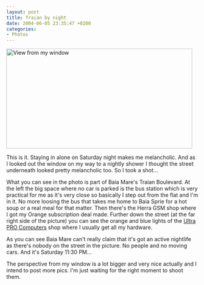 ```yaml
---
layout: post
title: Traian by night
date: 2004-06-05 23:35:47 +0200
categories:
- Photos
---
```

<img alt="View from my window" src="http://www.rusiczki.net/blog/blogpics/view_from_my_window.jpg" width="488" height="263" border="0" class="image" />

This is it. Staying in alone on Saturday night makes me melancholic. And as I looked out the window on my way to a nightly shower I thought the street underneath looked pretty melancholic too. So I took a shot...

What you can see in the photo is part of Baia Mare's Traian Boulevard. At the left the big space where no car is parked is the bus station which is very practical for me as it's very close so basically I step out from the flat and I'm in it. No more loosing the bus that takes me home to Baia Sprie for a hot soup or a real meal for that matter. Then there's the Herra GSM shop where I got my Orange subscription deal made. Further down the street (at the far right side of the picture) you can see the orange and blue lights of the <a href="http://www.ultrapro.ro" title="Good prices, really awful design!">Ultra PRO Computers</a> shop where I usually get all my hardware.

As you can see Baia Mare can't really claim that it's got an active nightlife as there's nobody on the street in the picture. No people and no moving cars. And it's Saturday 11:30 PM...

The perspective from my window is a lot bigger and very nice actually and I intend to post more pics. I'm just waiting for the right moment to shoot them.

